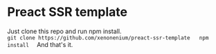 # Preact SSR template

Just clone this repo and run npm install.  
`` git clone https://github.com/xenonenium/preact-ssr-template  
   npm install  
``
And that's it.
